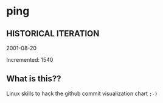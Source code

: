 # ping

## HISTORICAL ITERATION
2001-08-20

Incremented: 1540

## What is this?? 
Linux skills to hack the github commit visualization chart `;-)`
